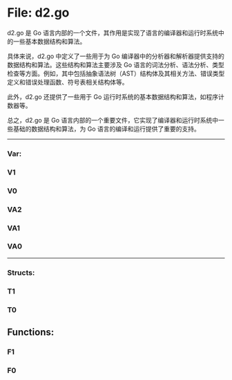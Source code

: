 # File: d2.go

d2.go 是 Go 语言内部的一个文件，其作用是实现了语言的编译器和运行时系统中的一些基本数据结构和算法。

具体来说，d2.go 中定义了一些用于为 Go 编译器中的分析器和解析器提供支持的数据结构和算法。这些结构和算法主要涉及 Go 语言的词法分析、语法分析、类型检查等方面。例如，其中包括抽象语法树（AST）结构体及其相关方法、错误类型定义和错误处理函数、符号表相关结构体等。

此外，d2.go 还提供了一些用于 Go 运行时系统的基本数据结构和算法，如程序计数器等。

总之，d2.go 是 Go 语言内部的一个重要文件，它实现了编译器和运行时系统中一些基础的数据结构和算法，为 Go 语言的编译和运行提供了重要的支持。




---

### Var:

### V1





### V0





### VA2





### VA1





### VA0








---

### Structs:

### T1





### T0





## Functions:

### F1





### F0





